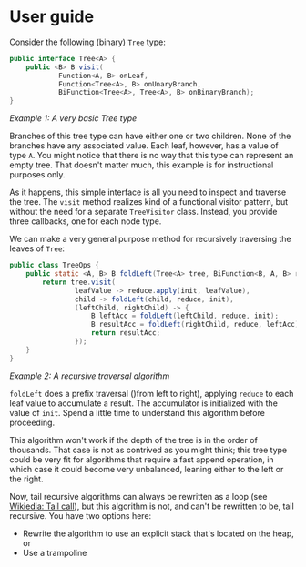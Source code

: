 # User guide

Consider the following (binary) `Tree` type:
```java
public interface Tree<A> {
    public <B> B visit(
            Function<A, B> onLeaf,
            Function<Tree<A>, B> onUnaryBranch,
            BiFunction<Tree<A>, Tree<A>, B> onBinaryBranch);
}
```
_Example 1: A very basic Tree type_

Branches of this tree type can have either one or two children. None of the branches have any associated value. Each
leaf, however, has a value of type `A`. You might notice that there is no way that this type can represent an empty
tree. That doesn't matter much, this example is for instructional purposes only.
 
As it happens, this simple interface is all you need to inspect and traverse the tree. The `visit` method realizes kind
of a functional visitor pattern, but without the need for a separate `TreeVisitor` class. Instead, you provide three
callbacks, one for each node type.

We can make a very general purpose method for recursively traversing the leaves of `Tree`:
```java
public class TreeOps {
    public static <A, B> B foldLeft(Tree<A> tree, BiFunction<B, A, B> reduce, B init) {
        return tree.visit(
                leafValue -> reduce.apply(init, leafValue),
                child -> foldLeft(child, reduce, init),
                (leftChild, rightChild) -> {
                    B leftAcc = foldLeft(leftChild, reduce, init);
                    B resultAcc = foldLeft(rightChild, reduce, leftAcc);
                    return resultAcc;
                });
    }
}
```
_Example 2: A recursive traversal algorithm_

`foldLeft` does a prefix traversal ()from left to right), applying `reduce` to each leaf value to accumulate a result.
The accumulator is initialized with the value of `init`. Spend a little time to understand this algorithm before
proceeding.

This algorithm won't work if the depth of the tree is in the order of thousands. That case is not as contrived as you
might think; this tree type could be very fit for algorithms that require a fast append operation, in which case it
could become very unbalanced, leaning either to the left or the right.

Now, tail recursive algorithms can always be rewritten as a loop (see 
[Wikiedia: Tail call](https://en.wikipedia.org/wiki/Tail_call)), but this algorithm is not, and can't be rewritten to
be, tail recursive. You have two options here:
* Rewrite the algorithm to use an explicit stack that's located on the heap, or
* Use a trampoline

